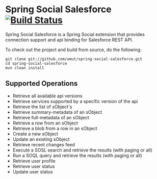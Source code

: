 # Spring Social Salesforce [![Build Status](https://travis-ci.org/jottley/spring-social-salesforce.svg?branch=master)](https://travis-ci.org/jottley/spring-social-salesforce)

Spring Social Salesforce is a Spring Social extension that provides connection support and api binding for Salesforce
REST API.

To check out the project and build from source, do the following:

    git clone git://github.com/umut/spring-social-salesforce.git
    cd spring-social-salesforce
    mvn clean install

## Supported Operations
 - Retrieve all available api versions
 - Retrieve services supported by a specific version of the api
 - Retrieve the list of sObject's
 - Retrieve summary-metadata of an sObject
 - Retrieve full-metadata of an sObject
 - Retrieve a row from an sObject
 - Retrieve a blob from a row in an sObject
 - Create a new sObject
 - Update an existing sObject
 - Retrieve recent changes feed
 - Execute a SOSL search and retrieve the results (with paging or all)
 - Run a SOQL query and retrieve the results (with paging or all)
 - Retrieve user profile
 - Retrieve user status
 - Update user status
